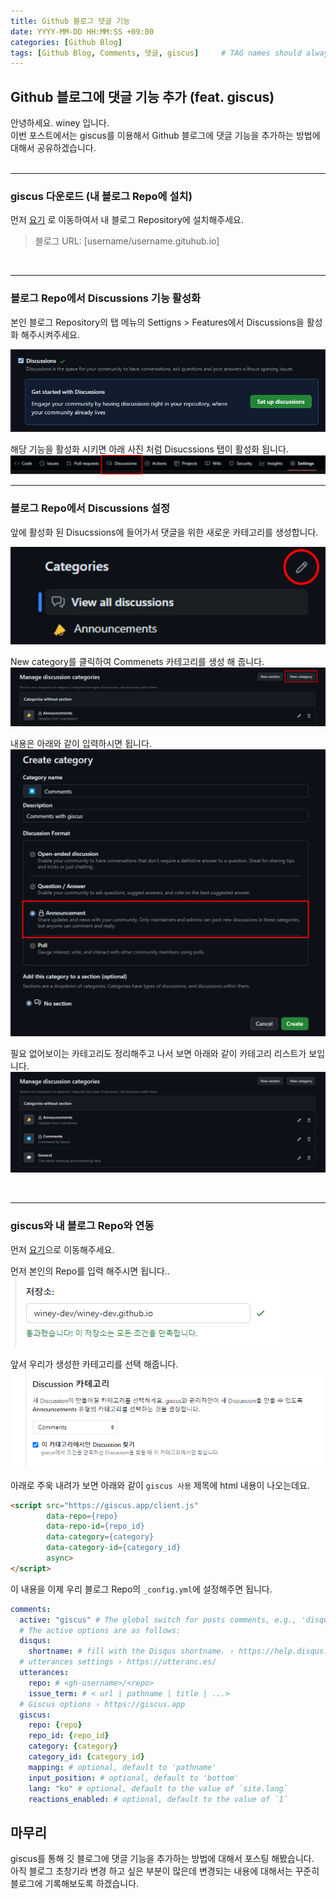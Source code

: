 ```yaml
---
title: Github 블로그 댓글 기능
date: YYYY-MM-DD HH:MM:SS +09:00
categories: [Github Blog]
tags: [Github Blog, Comments, 댓글, giscus]     # TAG names should always be lowercase
---
```


## Github 블로그에 댓글 기능 추가 (feat. giscus)

안녕하세요. winey 입니다.<br>
이번 포스트에서는 giscus를 이용해서 Github 블로그에 댓글 기능을 추가하는 방법에 대해서 공유하겠습니다.<br>
<br>

---
 
### giscus 다운로드 (내 블로그 Repo에 설치)

먼저 [요기](https://github.com/apps/giscus) 로 이동하여서 내 블로그 Repository에 설치해주세요.<br>
> 블로그 URL: [username/username.gituhub.io]
<br>

---

### 블로그 Repo에서 Discussions 기능 활성화
본인 블로그 Repository의 탭 메뉴의 Settigns > Features에서 Discussions을 활성화 해주시켜주세요.<br>

![view](/assets/post/2024-01-07-giscus/giscus.png)

해당 기능을 활성화 시키면 아래 사진 처럼 Disucssions 탭이 활성화 됩니다.<br>
![view](/assets/post/2024-01-07-giscus/tap-img.png)
<br>

---

### 블로그 Repo에서 Discussions 설정
앞에 활성화 된 Disucssions에 들어가서 댓글을 위한 새로운 카테고리를 생성합니다.<br>

![cateogry](/assets/post/2024-01-07-giscus/categories.png)

New category를 클릭하여 Commenets 카테고리를 생성 해 줍니다. <br>
![cateogry](/assets/post/2024-01-07-giscus/new_category.png)
<br>

내용은 아래와 같이 입력하시면 됩니다. <br>
![cateogry](/assets/post/2024-01-07-giscus/create_giscus.png)

필요 없어보이는 카테고리도 정리해주고 나서 보면 아래와 같이 카테고리 리스트가 보입니다.<br>
![cateogry](/assets/post/2024-01-07-giscus/allcategories.png)

<br>

---

### giscus와 내 블로그 Repo와 연동

먼저 [요기](https://giscus.app/ko)으로 이동해주세요. <br>

먼저 본인의 Repo를 입력 해주시면 됩니다.. <br>
![giscus_img](/assets/post/2024-01-07-giscus/giscus_app1.png)

앞서 우리가 생성한 카테고리를 선택 해줍니다.<br>
![giscus_img](/assets/post/2024-01-07-giscus/giscus_app2.png)

아래로 주욱 내려가 보면 아래와 같이 `giscus 사용` 제목에 html 내용이 나오는데요.<br>

```html
<script src="https://giscus.app/client.js"
        data-repo={repo}
        data-repo-id={repo_id}
        data-category={category}
        data-category-id={category_id}
        async>
</script>
```
이 내용을 이제 우리 블로그 Repo의 `_config.yml`에 설정해주면 됩니다.
```yaml
comments:
  active: "giscus" # The global switch for posts comments, e.g., 'disqus'.  Keep it empty means disable
  # The active options are as follows:
  disqus:
    shortname: # fill with the Disqus shortname. › https://help.disqus.com/en/articles/1717111-what-s-a-shortname
  # utterances settings › https://utteranc.es/
  utterances:
    repo: # <gh-username>/<repo>
    issue_term: # < url | pathname | title | ...>
  # Giscus options › https://giscus.app
  giscus:
    repo: {repo}
    repo_id: {repo_id}
    category: {category}
    category_id: {category_id}
    mapping: # optional, default to 'pathname'
    input_position: # optional, default to 'bottom'
    lang: "ko" # optional, default to the value of `site.lang`
    reactions_enabled: # optional, default to the value of `1`
```

## 마무리

giscus를 통해 깃 블로그에 댓글 기능을 추가하는 방법에 대해서 포스팅 해봤습니다.<br>
아직 블로그 초창기라 변경 하고 싶은 부분이 많은데 변경되는 내용에 대해서는 꾸준히 블로그에 기록해보도록 하겠습니다.
